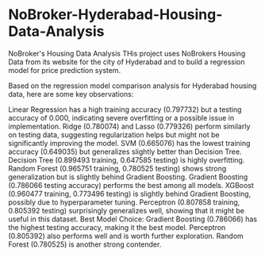 # NoBroker-Hyderabad-Housing-Data-Analysis
NoBroker's Housing Data Analysis
THis project uses NoBrokers Housing Data from its website for the city of Hyderabad and to build a regression model for price prediction system.

Based on the regression model comparison analysis for Hyderabad housing data, here are some key observations:

Linear Regression has a high training accuracy (0.797732) but a testing accuracy of 0.000, indicating severe overfitting or a possible issue in implementation.
Ridge (0.780074) and Lasso (0.779326) perform similarly on testing data, suggesting regularization helps but might not be significantly improving the model.
SVM (0.665076) has the lowest training accuracy (0.649035) but generalizes slightly better than Decision Tree.
Decision Tree (0.899493 training, 0.647585 testing) is highly overfitting.
Random Forest (0.965751 training, 0.780525 testing) shows strong generalization but is slightly behind Gradient Boosting.
Gradient Boosting (0.786066 testing accuracy) performs the best among all models.
XGBoost (0.960477 training, 0.773496 testing) is slightly behind Gradient Boosting, possibly due to hyperparameter tuning.
Perceptron (0.807858 training, 0.805392 testing) surprisingly generalizes well, showing that it might be useful in this dataset.
Best Model Choice:
Gradient Boosting (0.786066) has the highest testing accuracy, making it the best model.
Perceptron (0.805392) also performs well and is worth further exploration.
Random Forest (0.780525) is another strong contender.
